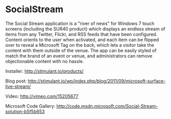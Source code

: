 SocialStream
============

The Social Stream application is a "river of news" for Windows 7 touch screens (including the SUR40 product) which displays an endless stream of items from any Twitter, Flickr, and RSS feeds that have been configured. Content orients to the user when activated, and each item can be flipped over to reveal a Microsoft Tag on the back, which lets a visitor take the content with them outside of the venue. The app can be easily styled of match the brand of an event or venue, and administrators can remove objectionable content with no hassle.

Installer:
http://stimulant.io/products/

Blog post:
http://stimulant.io/wp/index.php/blog/2011/09/microsoft-surface-live-stream/

Video:
http://vimeo.com/15205677

Microsoft Code Gallery:
http://code.msdn.microsoft.com/Social-Stream-solution-b5f5b653